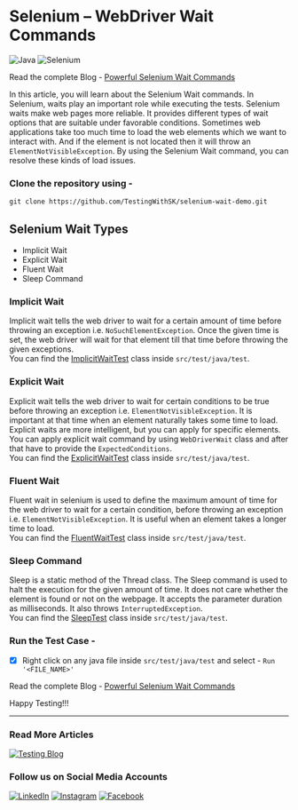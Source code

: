 
# Selenium – WebDriver Wait Commands
![Java](https://img.shields.io/badge/java-%23ED8B.svg?style=for-the-badge)
![Selenium](https://img.shields.io/badge/selenium-%797979.svg?style=for-the-badge)

Read the complete Blog - [Powerful Selenium Wait Commands](https://testingwithsk.in/powerful-selenium-wait-commands/)

In this article, you will learn about the Selenium Wait commands. In Selenium, waits play an important role while executing the tests. Selenium waits make web pages more reliable. It provides different types of wait options that are suitable under favorable conditions. Sometimes web applications take too much time to load the web elements which we want to interact with. And if the element is not located then it will throw an `ElementNotVisibleException`. By using the Selenium Wait command, you can resolve these kinds of load issues.

### Clone the repository using -

```shell
git clone https://github.com/TestingWithSK/selenium-wait-demo.git
```

## Selenium Wait Types
- Implicit Wait
- Explicit Wait
- Fluent Wait
- Sleep Command

### Implicit Wait
Implicit wait tells the web driver to wait for a certain amount of time before throwing an exception i.e. 
`NoSuchElementException`. Once the given time is set, the web driver will wait for that element till that 
time before throwing the given exceptions.  
You can find the [ImplicitWaitTest](https://github.com/TestingWithSK/selenium-wait-demo/blob/master/src/test/java/test/ImplicitWaitTest.java) 
class inside `src/test/java/test`.

### Explicit Wait
Explicit wait tells the web driver to wait for certain conditions to be true before throwing an exception 
i.e. `ElementNotVisibleException`. It is important at that time when an element naturally takes some time to 
load. Explicit waits are more intelligent, but you can apply for specific elements. You can apply explicit wait command by using `WebDriverWait` class and after that have to provide the `ExpectedConditions`.  
You can find the [ExplicitWaitTest](https://github.com/TestingWithSK/selenium-wait-demo/blob/master/src/test/java/test/ExplicitWaitTest.java)
class inside `src/test/java/test`.

### Fluent Wait
Fluent wait in selenium is used to define the maximum amount of time for the web driver to wait for a 
certain condition, before throwing an exception i.e. `ElementNotVisibleException`. It is useful when an 
element takes a longer time to load.  
You can find the [FluentWaitTest](https://github.com/TestingWithSK/selenium-wait-demo/blob/master/src/test/java/test/FluentWaitTest.java)
class inside `src/test/java/test`.

### Sleep Command
Sleep is a static method of the Thread class. The Sleep command is used to halt the execution for the 
given amount of time. It does not care whether the element is found or not on the webpage. It accepts the 
parameter duration as milliseconds. It also throws `InterruptedException`.  
You can find the [SleepTest](https://github.com/TestingWithSK/selenium-wait-demo/blob/master/src/test/java/test/SleepTest.java)
class inside `src/test/java/test`.


### Run the Test Case -

- [x] Right click on any java file inside `src/test/java/test` and select -  `Run '<FILE_NAME>'`

Read the complete Blog - [Powerful Selenium Wait Commands](https://testingwithsk.in/powerful-selenium-wait-commands/)

Happy Testing!!!

---

### Read More Articles
[![Testing Blog](https://img.shields.io/badge/-TestingWithSK-21759B?logo=wordpress&logoColor=white)](https://testingwithsk.in)

### Follow us on Social Media Accounts
[![LinkedIn](https://img.shields.io/badge/LinkedIn-%230077B5.svg?logo=linkedin&logoColor=white)](https://linkedin.com/in/shubhamkgupta14)
[![Instagram](https://img.shields.io/badge/Instagram-%23E4405F.svg?logo=Instagram&logoColor=white)](https://instagram.com/testingwithsk)
[![Facebook](https://img.shields.io/badge/Facebook-%231877F2.svg?logo=Facebook&logoColor=white)](https://facebook.com/testingwithsk)